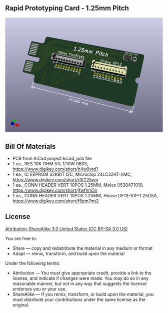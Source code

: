 Rapid Prototyping Card - 1.25mm Pitch
-------------------------------------

![Picture](project.png) 


Bill Of Materials
----------------
  
- PCB from KiCad project.kicad_pcb file  
- 1 ea., RES 10K OHM 5% 1/10W 0603, https://www.digikey.com/short/h4w9vtd1
- 1 ea., IC EEPROM 32KBIT I2C, Microchip 24LC32AT-I/MC, https://www.digikey.com/short/r3f225vm
- 1 ea., CONN HEADER VERT 10POS 1.25MM, Molex 0530471010, https://www.digikey.com/short/jfwfhm5n
- 1 ea., CONN HEADER VERT 10POS 1.25MM, Hirose DF13-10P-1.25DSA, https://www.digikey.com/short/f5pm7mt2

License
----------------
[Attribution-ShareAlike 3.0 United States (CC BY-SA 3.0 US)](https://creativecommons.org/licenses/by-sa/3.0/us/)

You are free to:

- Share — copy and redistribute the material in any medium or format
- Adapt — remix, transform, and build upon the material

Under the following terms:

- Attribution — You must give appropriate credit, provide a link to the license, and indicate if changes were made. You may do so in any reasonable manner, but not in any way that suggests the licensor endorses you or your use.
- ShareAlike — If you remix, transform, or build upon the material, you must distribute your contributions under the same license as the original.